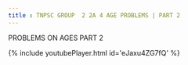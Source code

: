 ```yaml
---
title : TNPSC GROUP  2 2A 4 AGE PROBLEMS | PART 2
---
```


PROBLEMS ON AGES PART 2



{% include youtubePlayer.html id='eJaxu4ZG7fQ' %}

